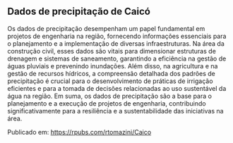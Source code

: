 
## Dados de precipitação de Caicó

Os dados de precipitação desempenham um papel fundamental em projetos de engenharia na região, fornecendo informações essenciais para o planejamento e a implementação de diversas infraestruturas. Na área da construção civil, esses dados são vitais para dimensionar estruturas de drenagem e sistemas de saneamento, garantindo a eficiência na gestão de águas pluviais e prevenindo inundações. Além disso, na agricultura e na gestão de recursos hídricos, a compreensão detalhada dos padrões de precipitação é crucial para o desenvolvimento de práticas de irrigação eficientes e para a tomada de decisões relacionadas ao uso sustentável da água na região. Em suma, os dados de precipitação são a base para o planejamento e a execução de projetos de engenharia, contribuindo significativamente para a resiliência e a sustentabilidade das iniciativas na área.

Publicado em:
https://rpubs.com/rtomazini/Caico